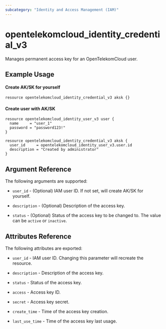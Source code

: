 ```yaml
---
subcategory: "Identity and Access Management (IAM)"
---
```


# opentelekomcloud_identity_credential_v3

Manages permanent access key for an OpenTelekomCloud user.

## Example Usage

#### Create AK/SK for yourself
```hcl
resource opentelekomcloud_identity_credential_v3 aksk {}
```

#### Create user with AK/SK

```hcl
resource opentelekomcloud_identity_user_v3 user {
  name     = "user_1"
  password = "password123!"
}

resource opentelekomcloud_identity_credential_v3 aksk {
  user_id     = opentelekomcloud_identity_user_v3.user.id
  description = "Created by administrator"
}
```

## Argument Reference

The following arguments are supported:

* `user_id` - (Optional) IAM user ID. If not set, will create AK/SK for yourself.

* `description` - (Optional) Description of the access key.

* `status` - (Optional) Status of the access key to be changed to. The value can be `active` or `inactive`.

## Attributes Reference

The following attributes are exported:

* `user_id` - IAM user ID. Changing this parameter will recreate the resource.

* `description` - Description of the access key.

* `status` - Status of the access key.

* `access` - Access key ID.

* `secret` - Access key secret.

* `create_time` - Time of the access key creation.

* `last_use_time` - Time of the access key last usage.
